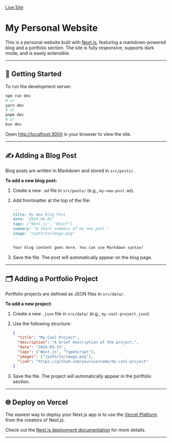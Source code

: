 [Live Site](https://www.anjiezhou.dev/)

# My Personal Website

This is a personal website built with [Next.js](https://nextjs.org), featuring a markdown-powered blog and a portfolio section. The site is fully responsive, supports dark mode, and is easily extensible.

---

## 🚀 Getting Started

To run the development server:

```bash
npm run dev
# or
yarn dev
# or
pnpm dev
# or
bun dev
```

Open [http://localhost:3000](http://localhost:3000) in your browser to view the site.

---

## ✍️ Adding a Blog Post

Blog posts are written in Markdown and stored in `src/posts/`.

**To add a new blog post:**
1. Create a new `.md` file in `src/posts/` (e.g., `my-new-post.md`).
2. Add frontmatter at the top of the file:

   ```markdown
   ---
   title: My New Blog Post
   date: "2024-06-01"
   tags: ["Next.js", "React"]
   summary: "A short summary of my new post."
   image: "/path/to/image.png"
   ---
   
   Your blog content goes here. You can use Markdown syntax!
   ```

3. Save the file. The post will automatically appear on the blog page.

---

## 🗂️ Adding a Portfolio Project

Portfolio projects are defined as JSON files in `src/data/`.

**To add a new project:**
1. Create a new `.json` file in `src/data/` (e.g., `my-cool-project.json`).
2. Use the following structure:

   ```json
   {
     "title": "My Cool Project",
     "description": "A brief description of the project.",
     "date": "2024-05-15",
     "tags": ["Next.js", "TypeScript"],
     "images": ["/path/to/image.png"],
     "link": "https://github.com/yourusername/my-cool-project"
   }
   ```

3. Save the file. The project will automatically appear in the portfolio section.

---

## 🌐 Deploy on Vercel

The easiest way to deploy your Next.js app is to use the [Vercel Platform](https://vercel.com/new?utm_medium=default-template&filter=next.js&utm_source=create-next-app&utm_campaign=create-next-app-readme) from the creators of Next.js.

Check out the [Next.js deployment documentation](https://nextjs.org/docs/app/building-your-application/deploying) for more details.

---
